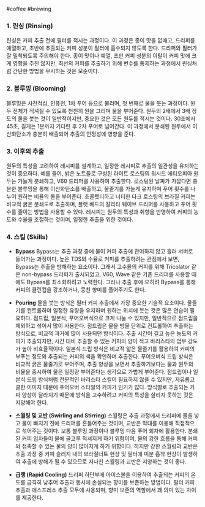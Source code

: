 #coffee 
#brewing 

### 1. 린싱 (Rinsing)
린싱은 커피 추출 전에 필터를 적시는 과정이다. 이 과정은 종이 맛을 없애고, 드리퍼를 예열하고, 초반에 추출되는 커피 성분이 필터에 흡수되지 않도록 한다. 드리퍼와 필터가 잘 밀착되도록 주의해야 한다. 종이 맛이나 예열, 초반 커피 성분의 이탈이 커피 맛에 크게 영향을 주진 않지만, 최선의 커피를 추출하기 위해 변수를 통제하는 과정에서 린싱처럼 간단한 방법을 무시하는 것은 모순이다.

### 2. 블루밍 (Blooming)
블루밍은 사전적심, 인퓨전, 1차 푸어 등으로 불리며, 첫 번째로 물을 붓는 과정이다. 원두 전체가 적셔질 수 있도록 천천히 원을 그리며 물을 부어준다. 원두의 2배에서 3배 정도의 물을 붓는 것이 일반적이지만, 중요한 것은 모든 원두를 적시는 것이다. 30초에서 45초, 길게는 1분까지 기다린 후 2차 푸어로 넘어간다. 이 과정에서 분쇄된 원두에서 이산화탄소가 충분히 배출되어 추출의 안정성에 영향을 준다.

### 3. 이후의 추출
원두의 특성을 고려하여 레시피를 설계하고, 일정한 레시피로 추출의 일관성을 유지하는 것이 중요하다. 예를 들어, 밝은 노트들로 구성된 라이트 로스팅의 워시드 에티오피아 원두는 가늘게 분쇄하고, V60 드리퍼를 사용하여 추출한다. 로스팅된 날짜가 가깝다면 충분한 블루밍을 통해 이산화탄소를 배출하고, 물줄기를 가늘게 유지하며 푸어 횟수를 나누어 원하는 비율의 물을 부어준다. 초콜렛티하고 너티한 다크 로스팅의 브라질 커피는 비교적 굵은 분쇄도로 추출하며, 플랫 배드의 칼리타 웨이브 드리퍼를 사용하고 푸어 횟수를 줄이는 방법을 사용할 수 있다. 레시피는 원두의 특성과 취향을 반영하여 커피의 농도와 수율을 조절하는 것이며, 일정한 추출을 위한 것이다.

### 4. 스킬 (Skills)

- **Bypass**
  Bypass는 추출 과정 중에 물이 커피 추출에 관여하지 않고 흘러 서버로 들어가는 과정이다. 높은 TDS와 수율로 커피를 추출하려는 관점에서 보면, Bypass는 추출을 방해하는 요소이다. 그래서 고수율의 커피를 위해 Tricolator 같은 non-bypass 드리퍼가 출시되었고, V60, Wave 같은 기존 드리퍼를 사용할 때에도 Bypass를 최소화하려고 노력한다. 그러나 추출 후에 오히려 Bypass를 통해 커피의 클린컵을 강조하거나, 뭉친 향미를 풀어주기도 한다.


- **Pouring**
  물을 붓는 방식은 필터 커피 추출에서 가장 중요한 기술적 요소이다. 물줄기를 컨트롤하여 일정한 유량을 유지하며 원하는 위치에 붓는 것은 많은 연습이 필요하다. 점드립, 일본식, 푸어오버식으로 크게 나눌 수 있지만, 일반적으로 점드립을 제외하고 섞어서 많이 사용한다. 점드립은 물을 방울 단위로 컨트롤하여 추출하는 방식으로, 비교적 과거에 많이 사용되던 방식이다. 추출 시간이 길고 높은 농도의 커피가 추출되지만, 시간 대비 추출할 수 있는 커피의 양이 적고 바리스타의 업무 강도가 높아 비효율적이다. 일본식 드립 방식은 비교적 얇은 물줄기를 활용하여 커피의 부푸는 정도와 추출되는 커피의 색을 확인하며 추출한다. 푸어오버식 드립 방식은 비교적 굵은 물줄기로 부어주며, 추출 양상을 보면서 추출하기보다는 물과 원두의 비율을 중시하여 물은 일정량 부어준다는 생각으로 가볍게 부어준다. 점드립이나 일본식 드립 방식처럼 전문적인 바리스타 스킬이 필요하지 않을 수 있지만, 자유롭고 쿨한 이미지 때문에 푸어오버 스타일의 커피가 인기가 많다. 방식별로 추출되는 커피 양상이 달라지기 때문에 방식을 고수하려고 커피의 특성을 살리지 못하는 것은 지양해야 한다.


- **스월링 및 교반 (Swirling and Stirring)**
  스월링은 추출 과정에서 드리퍼에 물을 넣고 물이 빠지기 전에 드리퍼를 흔들어주는 것이며, 교반은 막대를 이용해 직접적으로 섞어주는 것이다. 보통 블루밍 과정이나 블루밍 다음 푸어 회차에 활용한다. 분쇄된 커피 입자들이 물에 골고루 적셔지게 하기 위함이며, 물의 강한 흐름을 통해 커피와 접촉할 수 있는 물의 양이 많아지게 하기 위함이다. 하지만 강한 스월링과 교반은 추출 과정 중 커피 슬러지 내의 브라질너트 현상 및 필터에 미분 흡착 현상이 발생하여 추출에 방해가 될 수 있으므로 지나친 스월링과 교반은 지양하는 것이 좋다.


- **급랭 (Rapid Cooling)**
  드리퍼 하단부에 아이스볼을 이용하여 추출되는 커피의 온도를 급격히 낮추어 추출과 동시에 손실되는 향미를 보존하는 방법이다. 필터 커피 추출과 에스프레소 추출 모두에 사용되며, 향미 보존의 역할에서 꽤 의미 있는 차이를 제공한다.